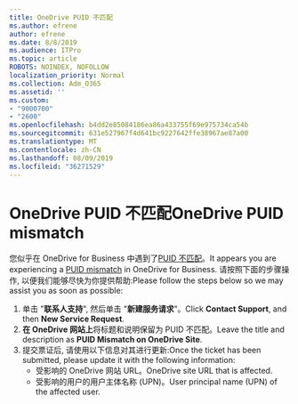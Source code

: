 ```yaml
---
title: OneDrive PUID 不匹配
ms.author: efrene
author: efrene
ms.date: 8/8/2019
ms.audience: ITPro
ms.topic: article
ROBOTS: NOINDEX, NOFOLLOW
localization_priority: Normal
ms.collection: Adm_O365
ms.assetid: ''
ms.custom:
- "9000700"
- "2600"
ms.openlocfilehash: b4dd2e85084186ea86a433755f69e975734ca54b
ms.sourcegitcommit: 631e527967f4d641bc9227642ffe38967ae87a00
ms.translationtype: MT
ms.contentlocale: zh-CN
ms.lasthandoff: 08/09/2019
ms.locfileid: "36271529"
---
```

# <a name="onedrive-puid-mismatch"></a><span data-ttu-id="b407b-102">OneDrive PUID 不匹配</span><span class="sxs-lookup"><span data-stu-id="b407b-102">OneDrive PUID mismatch</span></span>
<span data-ttu-id="b407b-103">您似乎在 OneDrive for Business 中遇到了[PUID 不匹配](https://docs.microsoft.com/sharepoint/support/administration/access-denied-or-need-permission-error-sharepoint-online-or-onedrive-for-business#when-accessing-a-onedrive-site)。</span><span class="sxs-lookup"><span data-stu-id="b407b-103">It appears you are experiencing a [PUID mismatch](https://docs.microsoft.com/sharepoint/support/administration/access-denied-or-need-permission-error-sharepoint-online-or-onedrive-for-business#when-accessing-a-onedrive-site) in OneDrive for Business.</span></span> <span data-ttu-id="b407b-104">请按照下面的步骤操作, 以便我们能够尽快为你提供帮助:</span><span class="sxs-lookup"><span data-stu-id="b407b-104">Please follow the steps below so we may assist you as soon as possible:</span></span>

1. <span data-ttu-id="b407b-105">单击 "**联系人支持**", 然后单击 "**新建服务请求**"。</span><span class="sxs-lookup"><span data-stu-id="b407b-105">Click **Contact Support**, and then **New Service Request**.</span></span>
2. <span data-ttu-id="b407b-106">**在 OneDrive 网站上**将标题和说明保留为 PUID 不匹配。</span><span class="sxs-lookup"><span data-stu-id="b407b-106">Leave the title and description as **PUID Mismatch on OneDrive Site**.</span></span>
3. <span data-ttu-id="b407b-107">提交票证后, 请使用以下信息对其进行更新:</span><span class="sxs-lookup"><span data-stu-id="b407b-107">Once the ticket has been submitted, please update it with the following information:</span></span>
    - <span data-ttu-id="b407b-108">受影响的 OneDrive 网站 URL。</span><span class="sxs-lookup"><span data-stu-id="b407b-108">OneDrive site URL that is affected.</span></span>
    - <span data-ttu-id="b407b-109">受影响的用户的用户主体名称 (UPN)。</span><span class="sxs-lookup"><span data-stu-id="b407b-109">User principal name (UPN) of the affected user.</span></span>



